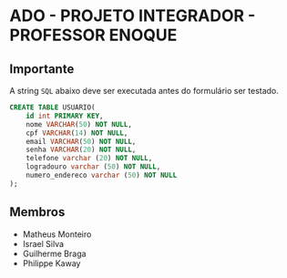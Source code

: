 # ADO - PROJETO INTEGRADOR - PROFESSOR ENOQUE
## Importante

A string `SQL` abaixo deve ser executada antes do formulário ser testado. 

```SQL
CREATE TABLE USUARIO(
    id int PRIMARY KEY,
    nome VARCHAR(50) NOT NULL,
    cpf VARCHAR(14) NOT NULL,
    email VARCHAR(50) NOT NULL,
    senha VARCHAR(20) NOT NULL,
    telefone varchar (20) NOT NULL,   
    logradouro varchar (50) NOT NULL,
    numero_endereco varchar (50) NOT NULL
);
```
## Membros

- Matheus Monteiro
- Israel Silva
- Guilherme Braga
- Philippe Kaway

